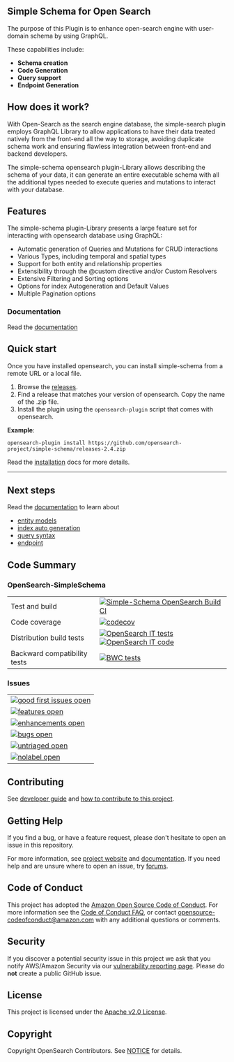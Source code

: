 ## Simple Schema for Open Search

The purpose of this Plugin is to enhance open-search engine with user-domain schema by using GraphQL.  

These capabilities include:
- **Schema creation**
- **Code Generation**
- **Query support**
- **Endpoint Generation**

## How does it work?

With Open-Search as the search engine database, the simple-search plugin employs GraphQL Library to allow applications to have their data treated natively from the front-end all the way to storage,
avoiding duplicate schema work and ensuring flawless integration between front-end and backend developers.

The simple-schema opensearch plugin-Library allows describing the schema of your data, it can generate an entire executable schema with all the additional types needed to execute queries and mutations to interact with your database.

## Features

The simple-schema plugin-Library presents a large feature set for interacting with opensearch database using GraphQL:
- Automatic generation of Queries and Mutations for CRUD interactions
- Various Types, including temporal and spatial types
- Support for both entity and relationship properties
- Extensibility through the @custom directive and/or Custom Resolvers
- Extensive Filtering and Sorting options
- Options for index Autogeneration and Default Values
- Multiple Pagination options

### Documentation

Read the [documentation](https://github.com/opensearch-project/simple-schema/blob/main/docs)

## Quick start

Once you have installed opensearch, you can install simple-schema from a remote URL or a local file.

1. Browse the [releases](https://github.com/opensearch-project/simple-schema/releases).
2. Find a release that matches your version of opensearch. Copy the name of the .zip file.
3. Install the plugin using the `opensearch-plugin` script that comes with opensearch.

**Example**:

`opensearch-plugin install https://github.com/opensearch-project/simple-schema/releases-2.4.zip`

Read the [installation](https://github.com/opensearch-project/simple-schema/blob/main/docs/installation.md) docs for more details.

-------------

## Next steps

Read the [documentation](https://github.com/opensearch-project/simple-schema/blob/main/docs/basic-usage.md) to learn about 
 - [entity models](https://github.com/opensearch-project/simple-schema/blob/main/docs/entity-model.md)
 - [index auto generation](https://github.com/opensearch-project/simple-schema/blob/main/docs/index-provider.md)
 - [query syntax](https://github.com/opensearch-project/simple-schema/blob/main/docs/query-sytax.md)
 - [endpoint](https://github.com/opensearch-project/simple-schema/blob/main/docs/endpoint.md)


## Code Summary

### OpenSearch-SimpleSchema

|                              |                                                                                                                                              |
| ---------------------------- |----------------------------------------------------------------------------------------------------------------------------------------------|
| Test and build               | [![Simple-Schema OpenSearch Build CI][opensearch-build-badge]][opensearch-build-link]                                                        |
| Code coverage                | [![codecov][opensearch-codecov-badge]][codecov-link]                                                                                         |
| Distribution build tests     | [![OpenSearch IT tests][opensearch-it-badge]][opensearch-it-link] [![OpenSearch IT code][opensearch-it-code-badge]][opensearch-it-code-link] |
| Backward compatibility tests | [![BWC tests][bwc-tests-badge]][bwc-tests-link]                                                                                              |

### Issues

|                                                                |
| -------------------------------------------------------------- |
| [![good first issues open][good-first-badge]][good-first-link] |
| [![features open][feature-badge]][feature-link]                |
| [![enhancements open][enhancement-badge]][enhancement-link]    |
| [![bugs open][bug-badge]][bug-link]                            |
| [![untriaged open][untriaged-badge]][untriaged-link]           |
| [![nolabel open][nolabel-badge]][nolabel-link]                 |

[opensearch-build-badge]: https://github.com/opensearch-project/simple-schema/actions/workflows/opensearch-simple-schema-test-and-build-workflow.yml/badge.svg
[opensearch-build-link]: https://github.com/opensearch-project/simple-schema/actions/workflows/opensearch-simple-schema-test-and-build-workflow.yml

[opensearch-codecov-badge]: https://codecov.io/gh/opensearch-project/simple-schema/branch/main/graphs/badge.svg?flag=opensearch-simple-schema
[codecov-link]: https://codecov.io/gh/opensearch-project/simple-schema
[opensearch-it-badge]: https://img.shields.io/badge/OpenSearch%20Plugin%20IT%20tests-in%20progress-yellow
[opensearch-it-link]: https://github.com/opensearch-project/opensearch-build/issues/1124
[opensearch-it-code-badge]: https://img.shields.io/badge/OpenSearch%20IT%20code-blue
[opensearch-it-code-link]: https://github.com/opensearch-project/simple-schema/blob/main/opensearch-simple-schema/src/test/org/opensearch/simple-schema/SimpleSearchPluginIT.java
[bwc-tests-badge]: https://img.shields.io/badge/BWC%20tests-in%20progress-yellow
[bwc-tests-link]: https://github.com/opensearch-project/simple-schema/issues/276
[good-first-badge]: https://img.shields.io/github/issues/opensearch-project/simple-schema/good%20first%20issue.svg
[good-first-link]: https://github.com/opensearch-project/simple-schema/issues?q=is%3Aopen+is%3Aissue+label%3A%22good+first+issue%22+
[feature-badge]: https://img.shields.io/github/issues/opensearch-project/simple-schema/feature.svg
[feature-link]: https://github.com/opensearch-project/simple-schema/issues?q=is%3Aopen+is%3Aissue+label%3Afeature
[bug-badge]: https://img.shields.io/github/issues/opensearch-project/simple-schema/bug.svg
[bug-link]: https://github.com/opensearch-project/simple-schema/issues?q=is%3Aopen+is%3Aissue+label%3Abug+
[enhancement-badge]: https://img.shields.io/github/issues/opensearch-project/simple-schema/enhancement.svg
[enhancement-link]: https://github.com/opensearch-project/simple-schema/issues?q=is%3Aopen+is%3Aissue+label%3Aenhancement+
[untriaged-badge]: https://img.shields.io/github/issues/opensearch-project/simple-schema/untriaged.svg
[untriaged-link]: https://github.com/opensearch-project/simple-schema/issues?q=is%3Aopen+is%3Aissue+label%3Auntriaged+
[nolabel-badge]: https://img.shields.io/github/issues-search/opensearch-project/simple-schema?color=yellow&label=no%20label%20issues&query=is%3Aopen%20is%3Aissue%20no%3Alabel
[nolabel-link]: https://github.com/opensearch-project/simple-schema/issues?q=is%3Aopen+is%3Aissue+no%3Alabel+



## Contributing

See [developer guide](DEVELOPER_GUIDE.md) and [how to contribute to this project](CONTRIBUTING.md).

## Getting Help

If you find a bug, or have a feature request, please don't hesitate to open an issue in this repository.

For more information, see [project website](https://opensearch.org/) and [documentation](https://opensearch.org/docs). If you need help and are unsure where to open an issue, try [forums](https://discuss.opendistrocommunity.dev/).

## Code of Conduct

This project has adopted the [Amazon Open Source Code of Conduct](CODE_OF_CONDUCT.md). For more information see the [Code of Conduct FAQ](https://aws.github.io/code-of-conduct-faq), or contact [opensource-codeofconduct@amazon.com](mailto:opensource-codeofconduct@amazon.com) with any additional questions or comments.

## Security

If you discover a potential security issue in this project we ask that you notify AWS/Amazon Security via our [vulnerability reporting page](http://aws.amazon.com/security/vulnerability-reporting/). Please do **not** create a public GitHub issue.

## License

This project is licensed under the [Apache v2.0 License](LICENSE).

## Copyright

Copyright OpenSearch Contributors. See [NOTICE](NOTICE) for details.
